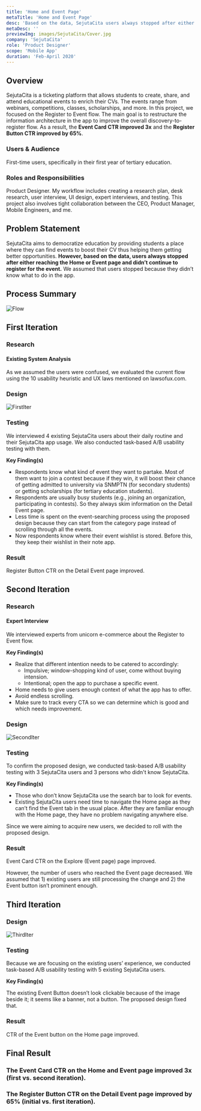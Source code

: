 ```yaml
---
title: 'Home and Event Page'
metaTitle: 'Home and Event Page'
desc: 'Based on the data, SejutaCita users always stopped after either reaching the Home or Event page and didn’t continue to register for the event. To fix this, we decided to improved said pages'
metaDesc: ''
previewImg: images/SejutaCita/Cover.jpg
company: 'SejutaCita'
role: 'Product Designer'
scope: 'Mobile App'
duration: 'Feb-April 2020'
---
```


## Overview
SejutaCita is a ticketing platform that allows students to create, share, and attend educational events to enrich their CVs. The events range from webinars, competitions, classes, scholarships, and more.
In this project, we focused on the Register to Event flow. The main goal is to restructure the information architecture in the app to improve the overall discovery-to-register flow.
As a result, the **Event Card CTR improved 3x** and the **Register Button CTR improved by 65%**.

### Users & Audience
First-time users, specifically in their first year of tertiary education.

### Roles and Responsibilities
Product Designer. My workflow includes creating a research plan, desk research, user interview, UI design, expert interviews, and testing. This project also involves tight collaboration between the CEO, Product Manager, Mobile Engineers, and me.

## Problem Statement

SejutaCita aims to democratize education by providing students a place where they can find events to boost their CV thus helping them getting better opportunities. **However, based on the data, users always stopped after either reaching the Home or Event page and didn’t continue to register for the event.** We assumed that users stopped because they didn’t know what to do in the app.

## Process Summary

![Flow](/images/SejutaCita/Flow.jpg "Flow")

## First Iteration

### Research

#### Existing System Analysis
As we assumed the users were confused, we evaluated the current flow using the 10 usability heuristic and UX laws mentioned on lawsofux.com.

### Design

![FirstIter](/images/SejutaCita/FirstIter.jpg "FirstIter")

### Testing

We interviewed 4 existing SejutaCita users about their daily routine and their SejutaCita app usage. We also conducted task-based A/B usability testing with them.

**Key Finding(s)**

- Respondents know what kind of event they want to partake. Most of them want to join a contest because if they win, it will boost their chance of getting admitted to university via SNMPTN (for secondary students) or getting scholarships (for tertiary education students).
- Respondents are usually busy students (e.g., joining an organization, participating in contests). So they always skim information on the Detail Event page.
- Less time is spent on the event-searching process using the proposed design because they can start from the category page instead of scrolling through all the events.
- Now respondents know where their event wishlist is stored. Before this, they keep their wishlist in their note app.

### Result
Register Button CTR on the Detail Event page improved. 

## Second Iteration

### Research

#### Expert Interview
We interviewed experts from unicorn e-commerce about the Register to Event flow.

**Key Finding(s)**

- Realize that different intention needs to be catered to accordingly:
    - Impulsive; window-shopping kind of user, come without buying intension.
    - Intentional; open the app to purchase a specific event.
- Home needs to give users enough context of what the app has to offer.
- Avoid endless scrolling.
- Make sure to track every CTA so we can determine which is good and which needs improvement.

### Design

![SecondIter](/images/SejutaCita/SecondIter.jpg "SecondIter")

### Testing

To confirm the proposed design, we conducted task-based A/B usability testing with 3 SejutaCita users and 3 persons who didn't know SejutaCita.

**Key Finding(s)**

- Those who don’t know SejutaCita use the search bar to look for events.
- Existing SejutaCita users need time to navigate the Home page as they can’t find the Event tab in the usual place. After they are familiar enough with the Home page, they have no problem navigating anywhere else.

Since we were aiming to acquire new users, we decided to roll with the proposed design.

### Result
Event Card CTR on the Explore (Event page) page improved. 

However, the number of users who reached the Event page decreased. We assumed that 1) existing users are still processing the change and 2) the Event button isn’t prominent enough.

## Third Iteration

### Design

![ThirdIter](/images/SejutaCita/ThirdIter.jpg "ThirdIter")

### Testing

Because we are focusing on the existing users’ experience, we conducted task-based A/B usability testing with 5 existing SejutaCita users.

**Key Finding(s)**

The existing Event Button doesn’t look clickable because of the image beside it; it seems like a banner, not a button. The proposed design fixed that.

### Result
CTR of the Event button on the Home page improved.

## Final Result
### The Event Card CTR on the Home and Event page improved 3x (first vs. second iteration).
### The Register Button CTR on the Detail Event page improved by 65% (initial vs. first iteration).
